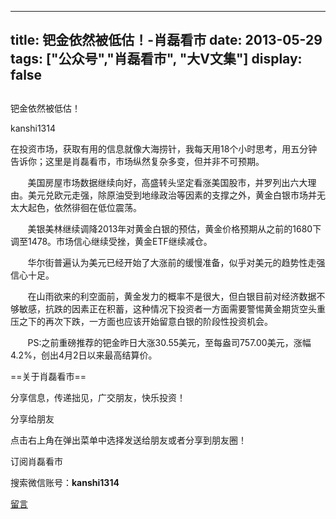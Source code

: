 
---
title:  钯金依然被低估！-肖磊看市
date: 2013-05-29
tags: ["公众号","肖磊看市", "大V文集"]
display: false
---


## 



钯金依然被低估！




kanshi1314




在投资市场，获取有用的信息就像大海捞针，我每天用18个小时思考，用五分钟告诉你；这里是肖磊看市，市场纵然复杂多变，但并非不可预期。


 &nbsp; &nbsp; &nbsp; &nbsp;美国房屋市场数据继续向好，高盛转头坚定看涨美国股市，并罗列出六大理由。美元兑欧元走强，除原油受到地缘政治等因素的支撑之外，黄金白银市场并无太大起色，依然徘徊在低位震荡。

 &nbsp; &nbsp; &nbsp; &nbsp;美银美林继续调降2013年对黄金白银的预估，黄金价格预期从之前的1680下调至1478。市场信心继续受挫，黄金ETF继续减仓。

 &nbsp; &nbsp; &nbsp; &nbsp;华尔街普遍认为美元已经开始了大涨前的缓慢准备，似乎对美元的趋势性走强信心十足。

 &nbsp; &nbsp; &nbsp; &nbsp;在山雨欲来的利空面前，黄金发力的概率不是很大，但白银目前对经济数据不够敏感，抗跌的因素正在积蓄，这种情况下投资者一方面需要警惕黄金期货空头重压之下的再次下跌，一方面也应该开始留意白银的阶段性投资机会。

 

 &nbsp; &nbsp; &nbsp; &nbsp;PS:之前重磅推荐的钯金昨日大涨30.55美元，至每盎司757.00美元，涨幅4.2%，创出4月2日以来最高结算价。

 

 

 

 

 

 

==关于肖磊看市== 

分享信息，传递拙见，广交朋友，快乐投资！

 

分享给朋友

点击右上角在弹出菜单中选择发送给朋友或者分享到朋友圈！　

 

订阅肖磊看市

搜索微信账号：**kanshi1314**

 









[留言](javascript:;)


